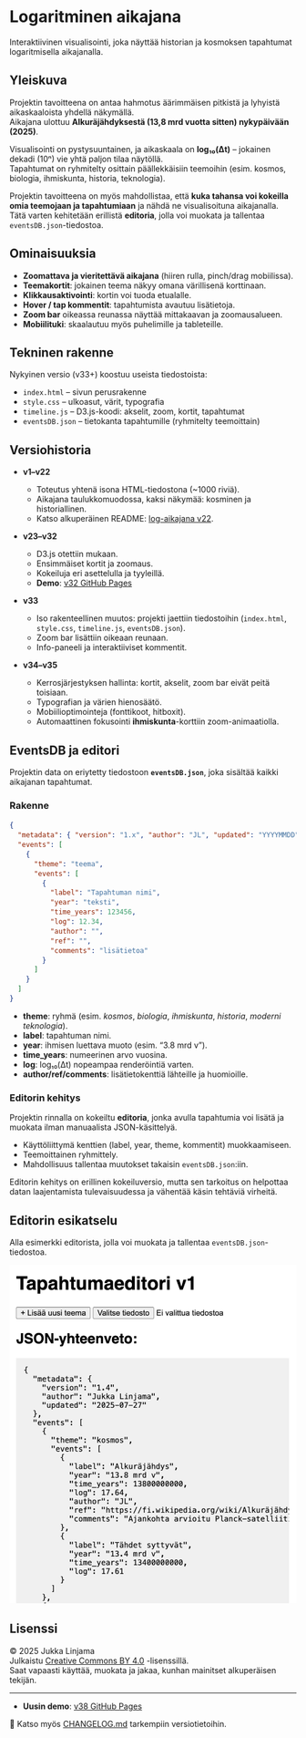# Logaritminen aikajana

Interaktiivinen visualisointi, joka näyttää historian ja kosmoksen tapahtumat logaritmisella aikajanalla.

## Yleiskuva

Projektin tavoitteena on antaa hahmotus äärimmäisen pitkistä ja lyhyistä aikaskaaloista yhdellä näkymällä.  
Aikajana ulottuu **Alkuräjähdyksestä (13,8 mrd vuotta sitten) nykypäivään (2025)**.  

Visualisointi on pystysuuntainen, ja aikaskaala on **log₁₀(Δt)** – jokainen dekadi (10ⁿ) vie yhtä paljon tilaa näytöllä.  
Tapahtumat on ryhmitelty osittain päällekkäisiin teemoihin (esim. kosmos, biologia, ihmiskunta, historia, teknologia).  

Projektin tavoitteena on myös mahdollistaa, että **kuka tahansa voi kokeilla omia teemojaan ja tapahtumiaan** ja nähdä ne visualisoituna aikajanalla.  
Tätä varten kehitetään erillistä **editoria**, jolla voi muokata ja tallentaa `eventsDB.json`-tiedostoa.

## Ominaisuuksia

- **Zoomattava ja vieritettävä aikajana** (hiiren rulla, pinch/drag mobiilissa).
- **Teemakortit**: jokainen teema näkyy omana värillisenä korttinaan.
- **Klikkausaktivointi**: kortin voi tuoda etualalle.
- **Hover / tap kommentit**: tapahtumista avautuu lisätietoja.
- **Zoom bar** oikeassa reunassa näyttää mittakaavan ja zoomausalueen.
- **Mobiilituki**: skaalautuu myös puhelimille ja tableteille.

## Tekninen rakenne

Nykyinen versio (v33+) koostuu useista tiedostoista:

- `index.html` – sivun perusrakenne
- `style.css` – ulkoasut, värit, typografia
- `timeline.js` – D3.js-koodi: akselit, zoom, kortit, tapahtumat
- `eventsDB.json` – tietokanta tapahtumille (ryhmitelty teemoittain)

## Versiohistoria

- **v1–v22**  
  - Toteutus yhtenä isona HTML-tiedostona (~1000 riviä).  
  - Aikajana taulukkomuodossa, kaksi näkymää: kosminen ja historiallinen.  
  - Katso alkuperäinen README: [log-aikajana v22](https://github.com/JukkaTLinjama/log-aikajana/blob/main/README.md).

- **v23–v32**  
  - D3.js otettiin mukaan.  
  - Ensimmäiset kortit ja zoomaus.  
  - Kokeiluja eri asettelulla ja tyyleillä.  
  - **Demo**: [v32 GitHub Pages](https://jukkatlinjama.github.io/log-aikajana/)

- **v33**  
  - Iso rakenteellinen muutos: projekti jaettiin tiedostoihin (`index.html`, `style.css`, `timeline.js`, `eventsDB.json`).  
  - Zoom bar lisättiin oikeaan reunaan.  
  - Info-paneeli ja interaktiiviset kommentit.

- **v34–v35**  
  - Kerrosjärjestyksen hallinta: kortit, akselit, zoom bar eivät peitä toisiaan.  
  - Typografian ja värien hienosäätö.  
  - Mobiilioptimointeja (fonttikoot, hitboxit).  
  - Automaattinen fokusointi **ihmiskunta**-korttiin zoom-animaatiolla.

## EventsDB ja editori

Projektin data on eriytetty tiedostoon **`eventsDB.json`**, joka sisältää kaikki aikajanan tapahtumat.  

### Rakenne

```json
{
  "metadata": { "version": "1.x", "author": "JL", "updated": "YYYYMMDD" },
  "events": [
    {
      "theme": "teema",
      "events": [
        {
          "label": "Tapahtuman nimi",
          "year": "teksti",
          "time_years": 123456,
          "log": 12.34,
          "author": "",
          "ref": "",
          "comments": "lisätietoa"
        }
      ]
    }
  ]
}
```

- **theme**: ryhmä (esim. *kosmos*, *biologia*, *ihmiskunta*, *historia*, *moderni teknologia*).  
- **label**: tapahtuman nimi.  
- **year**: ihmisen luettava muoto (esim. “3.8 mrd v”).  
- **time_years**: numeerinen arvo vuosina.  
- **log**: log₁₀(Δt) nopeampaa renderöintiä varten.  
- **author/ref/comments**: lisätietokenttiä lähteille ja huomioille.  

### Editorin kehitys

Projektin rinnalla on kokeiltu **editoria**, jonka avulla tapahtumia voi lisätä ja muokata ilman manuaalista JSON-käsittelyä.  
- Käyttöliittymä kenttien (label, year, theme, kommentit) muokkaamiseen.  
- Teemoittainen ryhmittely.  
- Mahdollisuus tallentaa muutokset takaisin `eventsDB.json`:iin.  

Editorin kehitys on erillinen kokeiluversio, mutta sen tarkoitus on helpottaa datan laajentamista tulevaisuudessa ja vähentää käsin tehtäviä virheitä.  

## Editorin esikatselu

Alla esimerkki editorista, jolla voi muokata ja tallentaa `eventsDB.json`-tiedostoa.

![EventsDB editor](assets/tapahtumaeditoriscreen.png)

## Lisenssi

© 2025 Jukka Linjama  
Julkaistu [Creative Commons BY 4.0](https://creativecommons.org/licenses/by/4.0/) -lisenssillä.  
Saat vapaasti käyttää, muokata ja jakaa, kunhan mainitset alkuperäisen tekijän.  

---

- **Uusin demo**: [v38 GitHub Pages](https://jukkatlinjama.github.io/log-aikajana-v33/)

📄 Katso myös [CHANGELOG.md](./CHANGELOG.md) tarkempiin versiotietoihin.  
